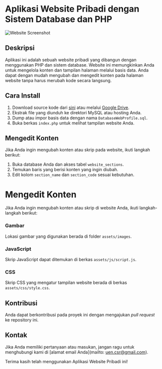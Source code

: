 # Aplikasi Website Pribadi dengan Sistem Database dan PHP

![Website Screenshot](screenshot.png)

## Deskripsi

Aplikasi ini adalah sebuah website pribadi yang dibangun dengan menggunakan PHP dan sistem database. Website ini memungkinkan Anda untuk mengelola konten dan tampilan halaman melalui basis data. Anda dapat dengan mudah mengubah dan mengedit konten pada halaman website tanpa harus merubah kode secara langsung.

## Cara Install

1. Download source kode dari [sini]([link_source_kode](https://drive.google.com/file/d/1ALYn3mL46moL23gTXMnzVOQ-veO0MarG/view?usp=drivesdk)) atau melalui [Google Drive]([link_google_drive](https://drive.google.com/file/d/1ALYn3mL46moL23gTXMnzVOQ-veO0MarG/view?usp=drivesdk)).
2. Ekstrak file yang diunduh ke direktori MySQL atau hosting Anda.
3. Dump atau impor basis data dengan nama `DatabaseWebProfile.sql`.
4. Buka berkas `index.php` untuk melihat tampilan website Anda.

## Mengedit Konten

Jika Anda ingin mengubah konten atau skrip pada website, ikuti langkah berikut:

1. Buka database Anda dan akses tabel `website_sections`.
2. Temukan baris yang berisi konten yang ingin diubah.
3. Edit kolom `section_name` dan `section_code` sesuai kebutuhan.

# Mengedit Konten
Jika Anda ingin mengubah konten atau skrip di website Anda, ikuti langkah-langkah berikut:

### Gambar
Lokasi gambar yang digunakan berada di folder `assets/images`.

### JavaScript
Skrip JavaScript dapat ditemukan di berkas `assets/js/script.js`.

### CSS
Skrip CSS yang mengatur tampilan website berada di berkas `assets/css/style.css`.

## Kontribusi
Anda dapat berkontribusi pada proyek ini dengan mengajukan _pull request_ ke repository ini.

## Kontak

Jika Anda memiliki pertanyaan atau masukan, jangan ragu untuk menghubungi kami di [alamat email Anda](mailto: uen.csr@gmail.com).

Terima kasih telah menggunakan Aplikasi Website Pribadi ini!

